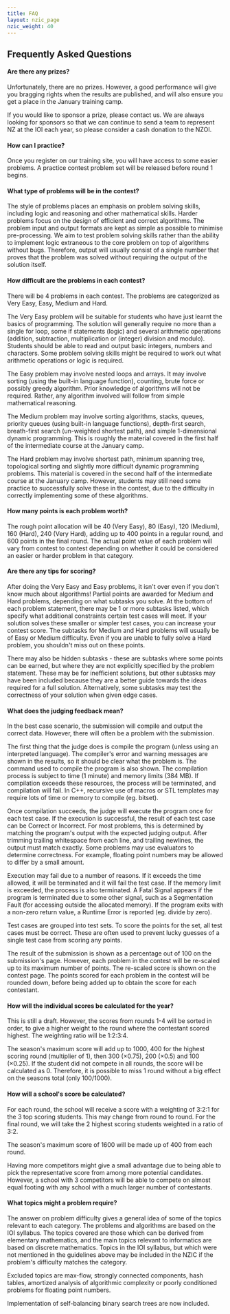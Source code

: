```yaml
---
title: FAQ
layout: nzic_page
nzic_weight: 40
---
```


## Frequently Asked Questions

#### Are there any prizes?

Unfortunately, there are no prizes. However, a good performance will give you bragging rights when the results are published, and will also ensure you get a place in the January training camp.

If you would like to sponsor a prize, please contact us. We are always looking for sponsors so that we can continue to send a team to represent NZ at the IOI each year, so please consider a cash donation to the NZOI.

#### How can I practice?

Once you register on our training site, you will have access to some easier problems. A practice contest problem set will be released before round 1 begins.

#### What type of problems will be in the contest?

The style of problems places an emphasis on problem solving skills, including logic and reasoning and other mathematical skills. Harder problems focus on the design of efficient and correct algorithms. The problem input and output formats are kept as simple as possible to minimise pre-processing. We aim to test problem solving skills rather than the ability to implement logic extraneous to the core problem on top of algorithms without bugs. Therefore, output will usually consist of a single number that proves that the problem was solved without requiring the output of the solution itself.

#### How difficult are the problems in each contest?

There will be 4 problems in each contest. The problems are categorized as Very Easy, Easy, Medium and Hard.

The Very Easy problem will be suitable for students who have just learnt the basics of programming. The solution will generally require no more than a single for loop, some if statements (logic) and several arithmetic operations (addition, subtraction, multiplication or (integer) division and modulo). Students should be able to read and output basic integers, numbers and characters. Some problem solving skills might be required to work out what arithmetic operations or logic is required.

The Easy problem may involve nested loops and arrays. It may involve sorting (using the built-in language function), counting, brute force or possibly greedy algorithm. Prior knowledge of algorithms will not be required. Rather, any algorithm involved will follow from simple mathematical reasoning.

The Medium problem may involve sorting algorithms, stacks, queues, priority queues (using built-in language functions), depth-first search, breath-first search (un-weighted shortest path), and simple 1-dimensional dynamic programming. This is roughly the material covered in the first half of the intermediate course at the January camp.

The Hard problem may involve shortest path, minimum spanning tree, topological sorting and slightly more difficult dynamic programming problems. This material is covered in the second half of the intermediate course at the January camp. However, students may still need some practice to successfully solve these in the contest, due to the difficulty in correctly implementing some of these algorithms.

#### How many points is each problem worth?

The rough point allocation will be 40 (Very Easy), 80 (Easy), 120 (Medium), 160 (Hard), 240 (Very Hard), adding up to 400 points in a regular round, and 600 points in the final round. The actual point value of each problem will vary from contest to contest depending on whether it could be considered an easier or harder problem in that category.

#### Are there any tips for scoring?

After doing the Very Easy and Easy problems, it isn't over even if you don't know much about algorithms! Partial points are awarded for Medium and Hard problems, depending on what subtasks you solve. At the bottom of each problem statement, there may be 1 or more subtasks listed, which specify what additional constraints certain test cases will meet. If your solution solves these smaller or simpler test cases, you can increase your contest score. The subtasks for Medium and Hard problems will usually be of Easy or Medium difficulty. Even if you are unable to fully solve a Hard problem, you shouldn't miss out on these points.

There may also be hidden subtasks - these are subtasks where some points can be earned, but where they are not explicitly specified by the problem statement. These may be for inefficient solutions, but other subtasks may have been included because they are a better guide towards the ideas required for a full solution. Alternatively, some subtasks may test the correctness of your solution when given edge cases.

#### What does the judging feedback mean?

In the best case scenario, the submission will compile and output the correct data. However, there will often be a problem with the submission.

The first thing that the judge does is compile the program (unless using an interpreted language). The compiler's error and warning messages are shown in the results, so it should be clear what the problem is. The command used to compile the program is also shown. The compilation process is subject to time (1 minute) and memory limits (384 MB). If compilation exceeds these resources, the process will be terminated, and compilation will fail. In C++, recursive use of macros or STL templates may require lots of time or memory to compile (eg. bitset).

Once compilation succeeds, the judge will execute the program once for each test case. If the execution is successful, the result of each test case can be Correct or Incorrect. For most problems, this is determined by matching the program's output with the expected judging output. After trimming trailing whitespace from each line, and trailing newlines, the output must match exactly. Some problems may use evaluators to determine correctness. For example, floating point numbers may be allowed to differ by a small amount.

Execution may fail due to a number of reasons. If it exceeds the time allowed, it will be terminated and it will fail the test case. If the memory limit is exceeded, the process is also terminated. A Fatal Signal appears if the program is terminated due to some other signal, such as a Segmentation Fault (for accessing outside the allocated memory). If the program exits with a non-zero return value, a Runtime Error is reported (eg. divide by zero).

Test cases are grouped into test sets. To score the points for the set, all test cases must be correct. These are often used to prevent lucky guesses of a single test case from scoring any points.

The result of the submission is shown as a percentage out of 100 on the submission's page. However, each problem in the contest will be re-scaled up to its maximum number of points. The re-scaled score is shown on the contest page. The points scored for each problem in the contest will be rounded down, before being added up to obtain the score for each contestant.

#### How will the individual scores be calculated for the year?

This is still a draft. However, the scores from rounds 1-4 will be sorted in order, to give a higher weight to the round where the contestant scored highest. The weighting ratio will be 1:2:3:4.

The season's maximum score will add up to 1000, 400 for the highest scoring round (multiplier of 1), then 300 (×0.75), 200 (×0.5) and 100 (×0.25). If the student did not compete in all rounds, the score will be calculated as 0. Therefore, it is possible to miss 1 round without a big effect on the seasons total (only 100/1000).

#### How will a school's score be calculated?

For each round, the school will receive a score with a weighting of 3:2:1 for the 3 top scoring students. This may change from round to round. For the final round, we will take the 2 highest scoring students weighted in a ratio of 3:2.

The season's maximum score of 1600 will be made up of 400 from each round.

Having more competitors might give a small advantage due to being able to pick the representative score from among more potential candidates. However, a school with 3 competitors will be able to compete on almost equal footing with any school with a much larger number of contestants.

#### What topics might a problem require?

The answer on problem difficulty gives a general idea of some of the topics relevant to each category. The problems and algorithms are based on the IOI syllabus. The topics covered are those which can be derived from elementary mathematics, and the main topics relevant to informatics are based on discrete mathematics. Topics in the IOI syllabus, but which were not mentioned in the guidelines above may be included in the NZIC if the problem's difficulty matches the category.

Excluded topics are max-flow, strongly connected components, hash tables, amortized analysis of algorithmic complexity or poorly conditioned problems for floating point numbers.

Implementation of self-balancing binary search trees are now included.

